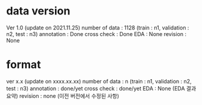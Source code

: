 # data version
Ver 1.0 (update on 2021.11.25)
number of data : 1128 (train : n1, validation : n2, test : n3)
annotation : Done
cross check : Done
EDA : None
revision : None


# format
ver x.x (update on xxxx.xx.xx)
number of data : n (train : n1, validation : n2, test : n3)
annotation : done/yet
cross check : done/yet
EDA : None (EDA 결과 요약)
revision : none (이전 버전에서 수정된 사항)
